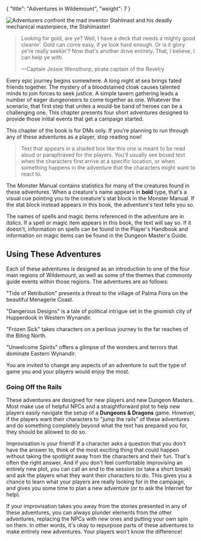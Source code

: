 {
  "title": "Adventures in Wildemount",
  "weight": 7
}

![Adventurers confront the mad inventor Stahlmast and his deadly mechanical masterpiece, the Stahlmaster!](book/EGW/105-05-01.jpg)

> Looking for gold, are ye? Well, I have a deck that needs a mighty good cleanin'. Gold can come easy, if ye look hard enough. Or is it glory ye're really seekin'? Now that's another drive entirely. That, I believe, I can help ye with.
> 
> —Captain Jessie Wensthorp, pirate captain of the Revelry

Every epic journey begins somewhere. A long night at sea brings fated friends together. The mystery of a bloodstained cloak causes talented minds to join forces to seek justice. A simple tavern gathering leads a number of eager dungeoneers to come together as one. Whatever the scenario, that first step that unites a would-be band of heroes can be a challenging one. This chapter presents four short adventures designed to provide those initial events that get a campaign started.

This chapter of the book is for DMs only. If you're planning to run through any of these adventures as a player, stop reading now!

> Text that appears in a shaded box like this one is meant to be read aloud or paraphrased for the players. You'll usually see boxed text when the characters first arrive at a specific location, or when something happens in the adventure that the characters might want to react to.

The Monster Manual contains statistics for many of the creatures found in these adventures. When a creature's name appears in **bold** type, that's a visual cue pointing you to the creature's stat block in the Monster Manual. If the stat block instead appears in this book, the adventure's text tells you so.

The names of spells and magic items referenced in the adventure are in _italics_. If a spell or magic item appears in this book, the text will say so. If it doesn't, information on spells can be found in the Player's Handbook and information on magic items can be found in the Dungeon Master's Guide.

## Using These Adventures

Each of these adventures is designed as an introduction to one of the four main regions of Wildemount, as well as some of the themes that commonly guide events within those regions. The adventures are as follows:

"Tide of Retribution" presents a threat to the village of Palma Flora on the beautiful Menagerie Coast.

"Dangerous Designs" is a tale of political intrigue set in the gnomish city of Hupperdook in Western Wynandir.

"Frozen Sick" takes characters on a perilous journey to the far reaches of the Biting North.

"Unwelcome Spirits" offers a glimpse of the wonders and terrors that dominate Eastern Wynandir.

You are invited to change any aspects of an adventure to suit the type of game you and your players would enjoy the most.

### Going Off the Rails

These adventures are designed for new players and new Dungeon Masters. Most make use of helpful NPCs and a straightforward plot to help new players easily navigate the setup of a **Dungeons & Dragons** game. However, if the players want their characters to "jump the rails" of these adventures and do something completely beyond what the text has prepared you for, they should be allowed to do so.

Improvisation is your friend! If a character asks a question that you don't have the answer to, think of the most exciting thing that could happen without taking the spotlight away from the characters and their fun. That's often the right answer. And if you don't feel comfortable improvising an entirely new plot, you can call an end to the session (or take a short break) and ask the players what they want their characters to do. This gives you a chance to learn what your players are really looking for in the campaign, and gives you some time to plan a new adventure (or to ask the Internet for help).

If your improvisation takes you away from the stories presented in any of these adventures, you can always plunder elements from the other adventures, replacing the NPCs with new ones and putting your own spin on them. In other words, it's okay to repurpose parts of these adventures to make entirely new adventures. Your players won't know the difference!